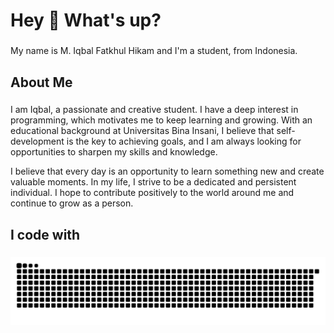 <h1 align="left">Hey 👋 What's up?</h1>

###

<p align="left">My name is M. Iqbal Fatkhul Hikam and I'm a student, from Indonesia.</p>

###

<h2 align="left">About Me</h2>

###

<p align="left">
I am Iqbal, a passionate and creative student. I have a deep interest in programming, which motivates me to keep learning and growing. With an educational background at Universitas Bina Insani, I believe that self-development is the key to achieving goals, and I am always looking for opportunities to sharpen my skills and knowledge.

I believe that every day is an opportunity to learn something new and create valuable moments. In my life, I strive to be a dedicated and persistent individual. I hope to contribute positively to the world around me and continue to grow as a person.
</p>

###

<h2 align="left">I code with</h2>

###



###

<img src="https://github.com/iqbalhikam/iqbal.readmi/blob/output/snake.svg" alt="Snake animation" />

###
